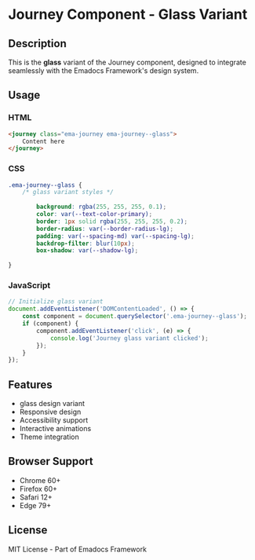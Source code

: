 # Journey Component - Glass Variant

## Description
This is the **glass** variant of the Journey component, designed to integrate seamlessly with the Emadocs Framework's design system.

## Usage

### HTML
```html
<journey class="ema-journey ema-journey--glass">
    Content here
</journey>
```

### CSS
```css
.ema-journey--glass {
    /* glass variant styles */
    
        background: rgba(255, 255, 255, 0.1);
        color: var(--text-color-primary);
        border: 1px solid rgba(255, 255, 255, 0.2);
        border-radius: var(--border-radius-lg);
        padding: var(--spacing-md) var(--spacing-lg);
        backdrop-filter: blur(10px);
        box-shadow: var(--shadow-lg);
    
}
```

### JavaScript
```javascript
// Initialize glass variant
document.addEventListener('DOMContentLoaded', () => {
    const component = document.querySelector('.ema-journey--glass');
    if (component) {
        component.addEventListener('click', (e) => {
            console.log('Journey glass variant clicked');
        });
    }
});
```

## Features
- glass design variant
- Responsive design
- Accessibility support
- Interactive animations
- Theme integration

## Browser Support
- Chrome 60+
- Firefox 60+
- Safari 12+
- Edge 79+

## License
MIT License - Part of Emadocs Framework
